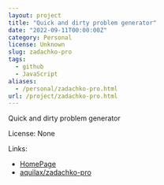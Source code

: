 ```yaml
---
layout: project
title: "Quick and dirty problem generator"
date: "2022-09-11T00:00:00Z"
category: Personal
license: Unknown
slug: zadachko-pro
tags:
  - github
  - JavaScript
aliases:
  - /personal/zadachko-pro.html
url: /project/zadachko-pro.html
---
```


Quick and dirty problem generator

License: None

Links:

* [HomePage](https://aquilax.github.io/zadachko-pro/)
* [aquilax/zadachko-pro](https://github.com/aquilax/zadachko-pro)
